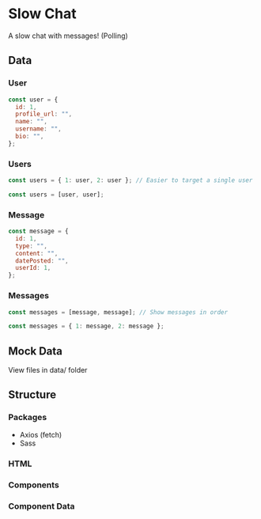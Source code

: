# Slow Chat

A slow chat with messages! (Polling)

## Data

### User

```jsx
const user = {
  id: 1,
  profile_url: "",
  name: "",
  username: "",
  bio: "",
};
```

### Users

```jsx
const users = { 1: user, 2: user }; // Easier to target a single user

const users = [user, user];
```

### Message

```jsx
const message = {
  id: 1,
  type: "",
  content: "",
  datePosted: "",
  userId: 1,
};
```

### Messages

```jsx
const messages = [message, message]; // Show messages in order

const messages = { 1: message, 2: message };
```

## Mock Data

View files in data/ folder

## Structure

### Packages

- Axios (fetch)
- Sass

### HTML

### Components

### Component Data
